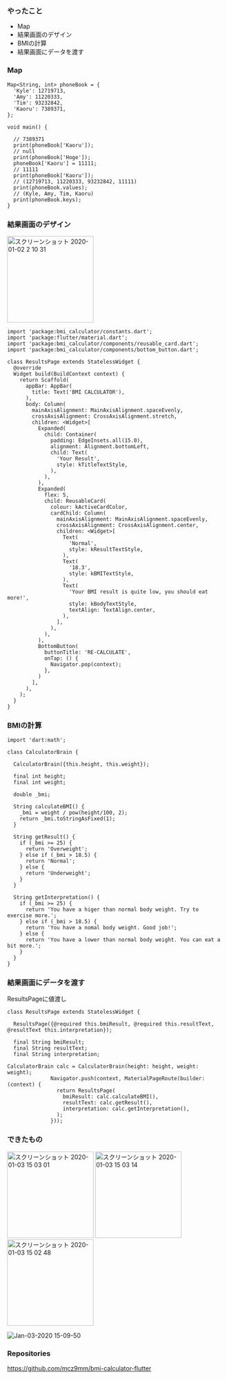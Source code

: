 ### やったこと
- Map
- 結果画面のデザイン
- BMIの計算
- 結果画面にデータを渡す


### Map

```
Map<String, int> phoneBook = {
  'Kyle': 12719713,
  'Amy': 11220333,
  'Tim': 93232842,
  'Kaoru': 7389371,
};

void main() {

  // 7389371
  print(phoneBook['Kaoru']);
  // null
  print(phoneBook['Hoge']);
  phoneBook['Kaoru'] = 11111;
  // 11111
  print(phoneBook['Kaoru']);
  // (12719713, 11220333, 93232842, 11111)
  print(phoneBook.values);
  // (Kyle, Amy, Tim, Kaoru)
  print(phoneBook.keys);
}

```


### 結果画面のデザイン
<img width="200" alt="スクリーンショット 2020-01-02 2 10 31" src="https://user-images.githubusercontent.com/11751495/71644026-17774400-2d05-11ea-9eb0-5ac25c8a708a.png">

```
import 'package:bmi_calculator/constants.dart';
import 'package:flutter/material.dart';
import 'package:bmi_calculator/components/reusable_card.dart';
import 'package:bmi_calculator/components/bottom_button.dart';

class ResultsPage extends StatelessWidget {
  @override
  Widget build(BuildContext context) {
    return Scaffold(
      appBar: AppBar(
        title: Text('BMI CALCULATOR'),
      ),
      body: Column(
        mainAxisAlignment: MainAxisAlignment.spaceEvenly,
        crossAxisAlignment: CrossAxisAlignment.stretch,
        children: <Widget>[
          Expanded(
            child: Container(
              padding: EdgeInsets.all(15.0),
              alignment: Alignment.bottomLeft,
              child: Text(
                'Your Result',
                style: kTitleTextStyle,
              ),
            ),
          ),
          Expanded(
            flex: 5,
            child: ReusableCard(
              colour: kActiveCardColor,
              cardChild: Column(
                mainAxisAlignment: MainAxisAlignment.spaceEvenly,
                crossAxisAlignment: CrossAxisAlignment.center,
                children: <Widget>[
                  Text(
                    'Normal',
                    style: kResultTextStyle,
                  ),
                  Text(
                    '18.3',
                    style: kBMITextStyle,
                  ),
                  Text(
                    'Your BMI result is quite low, you should eat more!',
                    style: kBodyTextStyle,
                    textAlign: TextAlign.center,
                  ),
                ],
              ),
            ),
          ),
          BottomButton(
            buttonTitle: 'RE-CALCULATE',
            onTap: () {
              Navigator.pop(context);
            },
          )
        ],
      ),
    );
  }
}
```


### BMIの計算

```
import 'dart:math';

class CalculatorBrain {

  CalculatorBrain({this.height, this.weight});

  final int height;
  final int weight;

  double _bmi;

  String calculateBMI() {
    _bmi = weight / pow(height/100, 2);
    return _bmi.toStringAsFixed(1);
  }

  String getResult() {
    if (_bmi >= 25) {
      return 'Overweight';
    } else if (_bmi > 18.5) {
      return 'Normal';
    } else {
      return 'Underweight';
    }
  }

  String getInterpretation() {
    if (_bmi >= 25) {
      return 'You have a higer than normal body weight. Try to exercise more.';
    } else if (_bmi > 18.5) {
      return 'You have a nomal body weight. Good job!';
    } else {
      return 'You have a lower than normal body weight. You can eat a bit more.';
    }
  }
}
```


### 結果画面にデータを渡す

ResultsPageに値渡し

```
class ResultsPage extends StatelessWidget {

  ResultsPage({@required this.bmiResult, @required this.resultText, @resultText this.interpretation});

  final String bmiResult;
  final String resultText;
  final String interpretation;
```

```
CalculatorBrain calc = CalculatorBrain(height: height, weight: weight);
              Navigator.push(context, MaterialPageRoute(builder: (context) {
                return ResultsPage(
                  bmiResult: calc.calculateBMI(),
                  resultText: calc.getResult(),
                  interpretation: calc.getInterpretation(),
                );
              }));

```

### できたもの

<img width="200" alt="スクリーンショット 2020-01-03 15 03 01" src="https://user-images.githubusercontent.com/11751495/71709413-46430680-2e3a-11ea-9741-28262b505d33.png">
<img width="200" alt="スクリーンショット 2020-01-03 15 03 14" src="https://user-images.githubusercontent.com/11751495/71709414-46db9d00-2e3a-11ea-9aeb-8f118ac35706.png">
<img width="200" alt="スクリーンショット 2020-01-03 15 02 48" src="https://user-images.githubusercontent.com/11751495/71709416-46db9d00-2e3a-11ea-9746-5cd4f10ba6ba.png">


![Jan-03-2020 15-09-50](https://user-images.githubusercontent.com/11751495/71709543-206a3180-2e3b-11ea-804e-6ae0cf9dc2ec.gif)


### Repositories

https://github.com/mcz9mm/bmi-calculator-flutter
